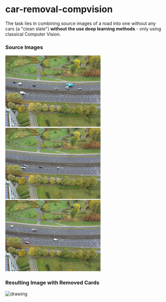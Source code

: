 # car-removal-compvision

The task lies in combining source images of a road into one without any cars (a "clean slate") **without the use deep learning methods** - only using classical Computer Vision.

### Source Images
<img src="./resources/DJI_20231031123704_0017_W.JPG" alt="source1" width="300"/> <img src="./resources/DJI_20231031123719_0022_W.JPG" alt="source2" width="300"/>  <img src="./resources/DJI_20231031123746_0031_W.JPG" alt="source3" width="300"/>

### Resulting Image with Removed Cards
<img src="./result_image.png" alt="drawing" width="600"/>
